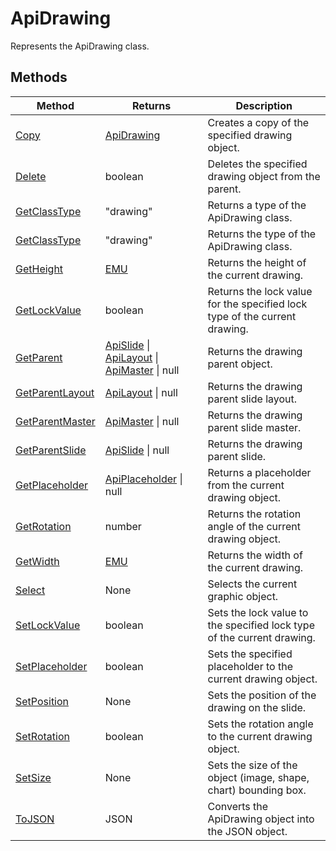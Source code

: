# ApiDrawing

Represents the ApiDrawing class.


## Methods

| Method | Returns | Description |
| ------ | ------- | ----------- |
| [Copy](./Methods/Copy.md) | [ApiDrawing](../ApiDrawing/ApiDrawing.md) | Creates a copy of the specified drawing object. |
| [Delete](./Methods/Delete.md) | boolean | Deletes the specified drawing object from the parent. |
| [GetClassType](./Methods/GetClassType.md) | "drawing" | Returns a type of the ApiDrawing class. |
| [GetClassType](./Methods/GetClassType.md) | "drawing" | Returns the type of the ApiDrawing class. |
| [GetHeight](./Methods/GetHeight.md) | [EMU](../Enumeration/EMU.md) | Returns the height of the current drawing. |
| [GetLockValue](./Methods/GetLockValue.md) | boolean | Returns the lock value for the specified lock type of the current drawing. |
| [GetParent](./Methods/GetParent.md) | [ApiSlide](../ApiSlide/ApiSlide.md) \| [ApiLayout](../ApiLayout/ApiLayout.md) \| [ApiMaster](../ApiMaster/ApiMaster.md) \| null | Returns the drawing parent object. |
| [GetParentLayout](./Methods/GetParentLayout.md) | [ApiLayout](../ApiLayout/ApiLayout.md) \| null | Returns the drawing parent slide layout. |
| [GetParentMaster](./Methods/GetParentMaster.md) | [ApiMaster](../ApiMaster/ApiMaster.md) \| null | Returns the drawing parent slide master. |
| [GetParentSlide](./Methods/GetParentSlide.md) | [ApiSlide](../ApiSlide/ApiSlide.md) \| null | Returns the drawing parent slide. |
| [GetPlaceholder](./Methods/GetPlaceholder.md) | [ApiPlaceholder](../ApiPlaceholder/ApiPlaceholder.md) \| null | Returns a placeholder from the current drawing object. |
| [GetRotation](./Methods/GetRotation.md) | number | Returns the rotation angle of the current drawing object. |
| [GetWidth](./Methods/GetWidth.md) | [EMU](../Enumeration/EMU.md) | Returns the width of the current drawing. |
| [Select](./Methods/Select.md) | None | Selects the current graphic object. |
| [SetLockValue](./Methods/SetLockValue.md) | boolean | Sets the lock value to the specified lock type of the current drawing. |
| [SetPlaceholder](./Methods/SetPlaceholder.md) | boolean | Sets the specified placeholder to the current drawing object. |
| [SetPosition](./Methods/SetPosition.md) | None | Sets the position of the drawing on the slide. |
| [SetRotation](./Methods/SetRotation.md) | boolean | Sets the rotation angle to the current drawing object. |
| [SetSize](./Methods/SetSize.md) | None | Sets the size of the object (image, shape, chart) bounding box. |
| [ToJSON](./Methods/ToJSON.md) | JSON | Converts the ApiDrawing object into the JSON object. |
